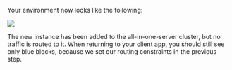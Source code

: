 Your environment now looks like the following:

<img
src="https://img.turbinelabs.io/2017-03-17/prismatic-setup-kube-2.png"/>

The new instance has been added to the all-in-one-server cluster, but no traffic
is routed to it. When returning to your client app, you should still see only
blue blocks, because we set our routing constraints in the previous step.
